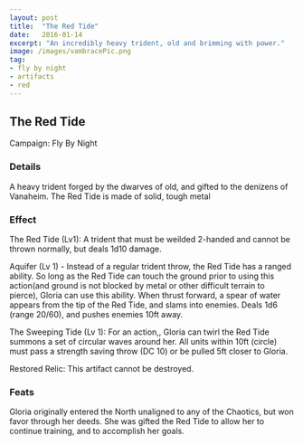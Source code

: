 ```yaml
---
layout: post
title:  "The Red Tide"
date:   2016-01-14
excerpt: "An incredibly heavy trident, old and brimming with power."
image: /images/vambracePic.png
tag:
- fly by night
- artifacts 
- red
---
```


## The Red Tide
Campaign: Fly By Night

### Details

A heavy trident forged by the dwarves of old, and gifted to the denizens of Vanaheim. The Red Tide is made of solid, tough metal


### Effect

The Red Tide (Lv1): A trident that must be weilded 2-handed and cannot be thrown normally, but deals 1d10 damage.

Aquifer (Lv 1) - Instead of a regular trident throw, the Red Tide has a ranged ability. So long as the Red Tide can touch the ground prior to using this action(and ground is not blocked by metal or other difficult terrain to pierce), Gloria can use this ability. When thrust forward, a spear of water appears from the tip of the Red Tide, and slams into enemies. Deals 1d6 (range 20/60), and pushes enemies 10ft away.

The Sweeping Tide (Lv 1): For an action,, Gloria can twirl the Red Tide summons a set of circular waves around her. All units within 10ft (circle) must pass a  strength saving throw (DC 10) or be pulled 5ft closer to Gloria.

Restored Relic:
This artifact cannot be destroyed.

### Feats
Gloria originally entered the North unaligned to any of the Chaotics, but won favor through her deeds. She was gifted the Red Tide to allow her to continue training, and to accomplish her goals.
